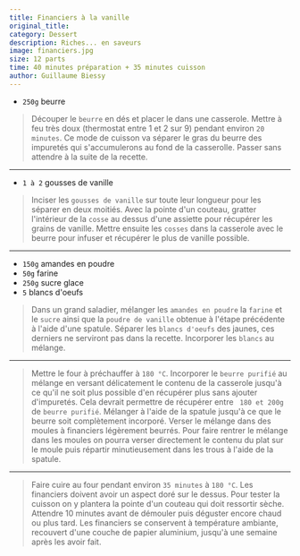 ```yaml
---
title: Financiers à la vanille
original_title: 
category: Dessert
description: Riches... en saveurs
image: financiers.jpg
size: 12 parts
time: 40 minutes préparation + 35 minutes cuisson
author: Guillaume Biessy
---
```


* `250g` beurre

> Découper le `beurre` en dés et placer le dans une casserole. Mettre à feu très doux (thermostat entre 1 et 2 sur 9) pendant environ `20 minutes`. Ce mode de cuisson va séparer le gras du beurre des impuretés qui s'accumulerons au fond de la casserolle. Passer sans attendre à la suite de la recette.

---

* `1 à 2` gousses de vanille

> Inciser les `gousses de vanille` sur toute leur longueur pour les séparer en deux moitiés. Avec la pointe d'un couteau, gratter l'intérieur de la `cosse` au dessus d'une assiette pour récupérer les grains de vanille. Mettre ensuite les `cosses` dans la casserole avec le beurre pour infuser et récupérer le plus de vanille possible.

---

* `150g` amandes en poudre
* `50g` farine
* `250g` sucre glace
* `5` blancs d'oeufs

> Dans un grand saladier, mélanger les `amandes en poudre` la `farine` et le `sucre` ainsi que la `poudre de vanille` obtenue à l'étape précédente à l'aide d'une spatule. Séparer les `blancs d'oeufs` des jaunes, ces derniers ne serviront pas dans la recette. Incorporer les `blancs` au mélange.

---

> Mettre le four à préchauffer à `180 °C`. Incorporer le `beurre purifié` au mélange en versant délicatement le contenu de la casserole jusqu'à ce qu'il ne soit plus possible d'en récupérer plus sans ajouter d'impuretés. Cela devrait permettre de récupérer entre ` 180 et 200g` de `beurre purifié`. Mélanger à l'aide de la spatule jusqu'à ce que le beurre soit complètement incorporé. Verser le mélange dans des moules à financiers légèrement beurrés. Pour faire rentrer le mélange dans les moules on pourra verser directement le contenu du plat sur le moule puis répartir minutieusement dans les trous à l'aide de la spatule.

---

> Faire cuire au four pendant environ `35 minutes` à `180 °C`. Les financiers doivent avoir un aspect doré sur le dessus. Pour tester la cuisson on y plantera la pointe d'un couteau qui doit ressortir sèche. Attendre 10 minutes avant de démouler puis déguster encore chaud ou plus tard. Les financiers se conservent à température ambiante, recouvert d'une couche de papier aluminium, jusqu'à une semaine après les avoir fait.